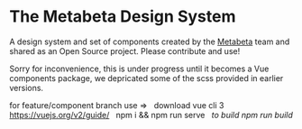 # The Metabeta Design System

A design system and set of components created by the [Metabeta](www.metabeta.com) team and shared as an Open Source project. Please contribute and use!

Sorry for inconvenience, this is under progress until it becomes a Vue components package, we depricated some of the scss provided in earlier versions.

for feature/component branch use => &nbsp; download vue cli 3 https://vuejs.org/v2/guide/ &nbsp;
                                    npm i && npm run serve &nbsp;
                                    *to build npm run build*
